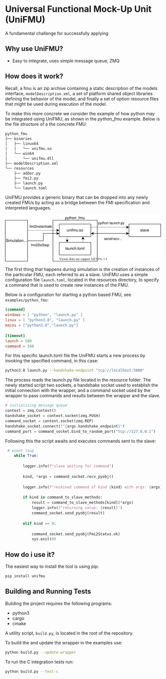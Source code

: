 # Universal Functional Mock-Up Unit (UniFMU)

A fundamental challenge for successfully applying 

## Why use UniFMU?
* Easy to integrate, uses simple message queue, ZMQ


## How does it work?

Recall, a fmu is an zip archive containing a static description of the models interface, `modelDescription.xml`, a set of platform shared object libraries defining the behavior of the model, and finally a set of option resource files that might be used during execution of the model.

To make this more concrete we consider the example of how python may be integrated using UniFMU, as shown in the *python_fmu* example.
Below is the file structure of a the concrete FMU:
```
python_fmu
├── binaries
│   ├── linux64
│   │   └── unifmu.so
│   └── win64
│       └── unifmu.dll
├── modelDescription.xml
└── resources
    ├── adder.py
    ├── fmi2.py
    ├── launch.py
    └── launch.toml
```

UniFMU provides a generic binary that can be dropped into any newly created FMUs by acting as a bridge between the FMI specification and interpreted languages.

![how it works](docs/_static/how_it_works.drawio.svg)

The first thing that happens during simulation is the creation of instances of the particular FMU, each referred to as a slave. 
UniFMU uses a simple configuration file `launch.toml`, located in the resources directory, to specify a command that is used to create new instances of the FMU.

Below is a configuration for starting a python based FMU, see `examples/python_fmu`:

``` toml
[command]
windows = [ "python", "launch.py" ]
linux = [ "python3.8", "launch.py" ]
macos = ["python3.8","launch.py"]

[timeout]
launch = 500
command = 500
```

For this specific launch.toml file the UniFMU starts a new process by invoking the specified command, in this case:
``` bash
python3.8 launch.py --handshake-endpoint "tcp://localhost:5000"
```

The  process reads the launch.py file located in the resource folder.
The newly started script two sockets, a handshake socket used to establish the initial connection with the wrapper, and a command socket used by the wrapper to pass commands and results between the wrapper and the slave.

``` python
# initializing message queue
context = zmq.Context()
handshake_socket = context.socket(zmq.PUSH)
command_socket = context.socket(zmq.REP)
handshake_socket.connect(f"{args.handshake_endpoint}")
command_port = command_socket.bind_to_random_port("tcp://127.0.0.1")
```

Following this the script awaits and executes commands sent to the slave:
``` python
 # event loop
    while True:

        logger.info(f"slave waiting for command")

        kind, *args = command_socket.recv_pyobj()

        logger.info(f"received command of kind {kind} with args: {args}")

        if kind in command_to_slave_methods:
            result = command_to_slave_methods[kind](*args)
            logger.info(f"returning value: {result}")
            command_socket.send_pyobj(result)

        elif kind == 9:

            command_socket.send_pyobj(Fmi2Status.ok)
            sys.exit(0)
```







## How do i use it?

The easiest way to install the tool is using pip:

``` bash
pip install unifmu
```


## Building and Running Tests

Building the project requires the following programs:
* python3
* cargo
* cmake

A utility script, `build.py`, is located in the root of the repository.

To build the and update the wrapper in the examples use:
``` bash
python build.py --update-wrapper
```

To run the C integration tests run:
``` bash
python build.py --test-c
```